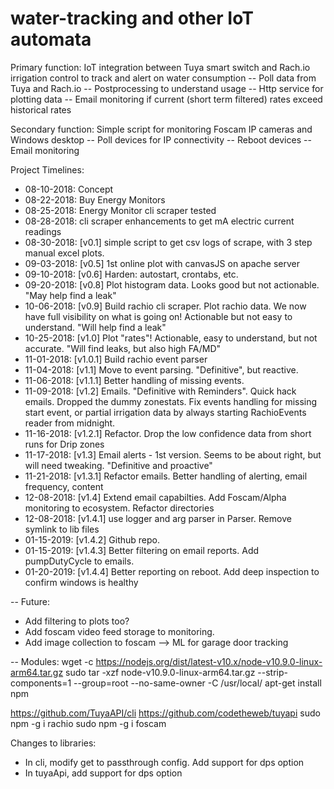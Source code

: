 # water-tracking and other IoT automata
Primary function:
IoT integration between Tuya smart switch and Rach.io irrigation control to track and alert on water consumption
-- Poll data from Tuya and Rach.io
-- Postprocessing to understand usage
-- Http service for plotting data
-- Email monitoring if current (short term filtered) rates exceed historical rates

Secondary function:
Simple script for monitoring Foscam IP cameras and Windows desktop
-- Poll devices for IP connectivity
-- Reboot devices
-- Email monitoring

Project Timelines:
* 08-10-2018: Concept
* 08-22-2018: Buy Energy Monitors
* 08-25-2018: Energy Monitor cli scraper tested
* 08-28-2018: cli scraper enhancements to get mA electric current readings
* 08-30-2018: [v0.1]   simple script to get csv logs of scrape, with 3 step manual excel plots.
* 09-03-2018: [v0.5]   1st online plot with canvasJS on apache server
* 09-10-2018: [v0.6]   Harden: autostart, crontabs, etc.
* 09-20-2018: [v0.8]   Plot histogram data. Looks good but not actionable. "May help find a leak"
* 10-06-2018: [v0.9]   Build rachio cli scraper. Plot rachio data. We now have full visibility on what is going on!
              Actionable but not easy to understand. "Will help find a leak"
* 10-25-2018: [v1.0]   Plot "rates"! Actionable, easy to understand, but not accurate. "Will find leaks, but also high FA/MD"
* 11-01-2018: [v1.0.1] Build rachio event parser
* 11-04-2018: [v1.1]   Move to event parsing. "Definitive", but reactive.
* 11-06-2018: [v1.1.1] Better handling of missing events.
* 11-09-2018: [v1.2]   Emails. "Definitive with Reminders". Quick hack emails. Dropped the dummy zonestats.
              Fix events handling for missing start event, or partial irrigation data by always starting RachioEvents reader from midnight.
* 11-16-2018: [v1.2.1] Refactor. Drop the low confidence data from short runs for Drip zones
* 11-17-2018: [v1.3]   Email alerts - 1st version. Seems to be about right, but will need tweaking. "Definitive and proactive"
* 11-21-2018: [v1.3.1] Refactor emails. Better handling of alerting, email frequency, content
* 12-08-2018: [v1.4]   Extend email capabilties. Add Foscam/Alpha monitoring to ecosystem. Refactor directories
* 12-08-2018: [v1.4.1] use logger and arg parser in Parser. Remove symlink to lib files
* 01-15-2019: [v1.4.2] Github repo.
* 01-15-2019: [v1.4.3] Better filtering on email reports. Add pumpDutyCycle to emails.
* 01-20-2019: [v1.4.4] Better reporting on reboot. Add deep inspection to confirm windows is healthy

--
Future:
* Add filtering to plots too?
* Add foscam video feed storage to monitoring.
* Add image collection to foscam --> ML for garage door tracking

--
Modules:
wget -c https://nodejs.org/dist/latest-v10.x/node-v10.9.0-linux-arm64.tar.gz
sudo tar -xzf node-v10.9.0-linux-arm64.tar.gz --strip-components=1 --group=root --no-same-owner -C /usr/local/
apt-get install npm

https://github.com/TuyaAPI/cli
https://github.com/codetheweb/tuyapi
sudo npm -g i rachio
sudo npm -g i foscam

Changes to libraries:
* In cli, modify get to passthrough config. Add support for dps option
* In tuyaApi, add support for dps option

